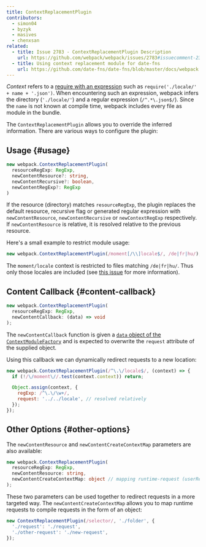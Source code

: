 ```yaml
---
title: ContextReplacementPlugin
contributors:
  - simon04
  - byzyk
  - masives
  - chenxsan
related:
  - title: Issue 2783 - ContextReplacementPlugin Description
    url: https://github.com/webpack/webpack/issues/2783#issuecomment-234137265
  - title: Using context replacement module for date-fns
    url: https://github.com/date-fns/date-fns/blob/master/docs/webpack.md
---
```


_Context_ refers to a [require with an expression](/guides/dependency-management/#require-with-expression) such as `require('./locale/' + name + '.json')`. When encountering such an expression, webpack infers the directory (`'./locale/'`) and a regular expression (`/^.*\.json$/`). Since the `name` is not known at compile time, webpack includes every file as module in the bundle.

The `ContextReplacementPlugin` allows you to override the inferred information. There are various ways to configure the plugin:

## Usage {#usage}

```typescript
new webpack.ContextReplacementPlugin(
  resourceRegExp: RegExp,
  newContentResource?: string,
  newContentRecursive?: boolean,
  newContentRegExp?: RegExp
)
```

If the resource (directory) matches `resourceRegExp`, the plugin replaces the default resource, recursive flag or generated regular expression with `newContentResource`, `newContentRecursive` or `newContextRegExp` respectively. If `newContentResource` is relative, it is resolved relative to the previous resource.

Here's a small example to restrict module usage:

```javascript
new webpack.ContextReplacementPlugin(/moment[/\\]locale$/, /de|fr|hu/);
```

The `moment/locale` context is restricted to files matching `/de|fr|hu/`. Thus only those locales are included (see [this issue](https://github.com/moment/moment/issues/2373) for more information).

## Content Callback {#content-callback}

```typescript
new webpack.ContextReplacementPlugin(
  resourceRegExp: RegExp,
  newContentCallback: (data) => void
);
```

The `newContentCallback` function is given a [`data` object of the `ContextModuleFactory`](/api/plugins/module-factories/) and is expected to overwrite the `request` attribute of the supplied object.

Using this callback we can dynamically redirect requests to a new location:

```javascript
new webpack.ContextReplacementPlugin(/^\.\/locale$/, (context) => {
  if (!/\/moment\//.test(context.context)) return;

  Object.assign(context, {
    regExp: /^\.\/\w+/,
    request: '../../locale', // resolved relatively
  });
});
```

## Other Options {#other-options}

The `newContentResource` and `newContentCreateContextMap` parameters are also available:

```typescript
new webpack.ContextReplacementPlugin(
  resourceRegExp: RegExp,
  newContentResource: string,
  newContentCreateContextMap: object // mapping runtime-request (userRequest) to compile-time-request (request)
);
```

These two parameters can be used together to redirect requests in a more targeted way. The `newContentCreateContextMap` allows you to map runtime requests to compile requests in the form of an object:

```javascript
new ContextReplacementPlugin(/selector/, './folder', {
  './request': './request',
  './other-request': './new-request',
});
```
